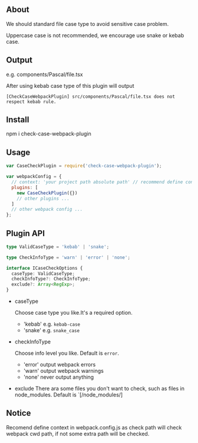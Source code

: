 ## About

We should standard file case type to avoid sensitive case problem.

Uppercase case is not recommended, we encourage use snake or kebab case.

## Output

e.g. components/Pascal/file.tsx

After using kebab case type of this plugin will output

`[CheckCaseWebpackPlugin] src/components/Pascal/file.tsx does not respect kebab rule.`

## Install

npm i check-case-webpack-plugin

## Usage

```js
var CaseCheckPlugin = require('check-case-webpack-plugin');

var webpackConfig = {
  // context: 'your project path absolute path' // recommend define context.
  plugins: [
    new CaseCheckPlugin({})
    // other plugins ...
  ]
  // other webpack config ...
};
```

## Plugin API

```ts
type ValidCaseType = 'kebab' | 'snake';

type CheckInfoType = 'warn' | 'error' | 'none';

interface ICaseCheckOptions {
  caseType: ValidCaseType;
  checkInfoType?: CheckInfoType;
  exclude?: Array<RegExp>;
}
```

- caseType

  Choose case type you like.It's a required option.

  - 'kebab' e.g. `kebab-case`
  - 'snake' e.g. `snake_case`

- checkInfoType

  Choose info level you like. Default is `error`.

  - 'error' output webpack errors
  - 'warn' output webpack warnings
  - 'none' never output anything

- exclude
  There ara some files you don't want to check, such as files in node_modules. Default is `[/node_modules/]

## Notice

Recomend define context in webpack.config.js as check path will check webpack cwd path, if not some extra path will be checked.
